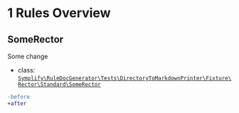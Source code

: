 # 1 Rules Overview

## SomeRector

Some change

- class: [`Symplify\RuleDocGenerator\Tests\DirectoryToMarkdownPrinter\Fixture\Rector\Standard\SomeRector`](packages/rule-doc-generator/tests/DirectoryToMarkdownPrinter/Fixture/Rector/Standard/SomeRector.php)

```diff
-before
+after
```

<br>
